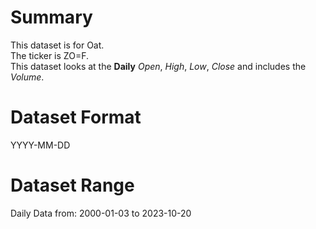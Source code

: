 # Summary

This dataset is for Oat.      
The ticker is ZO=F.    
This dataset looks at the **Daily** _Open_, _High_, _Low_, _Close_ and includes the _Volume_.    


# Dataset Format  

YYYY-MM-DD    

# Dataset Range  

Daily Data from: 2000-01-03 to 2023-10-20      

